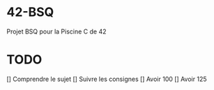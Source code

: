 # 42-BSQ
Projet BSQ pour la Piscine C de 42

# TODO

[] Comprendre le sujet
[] Suivre les consignes
[] Avoir 100
[] Avoir 125
